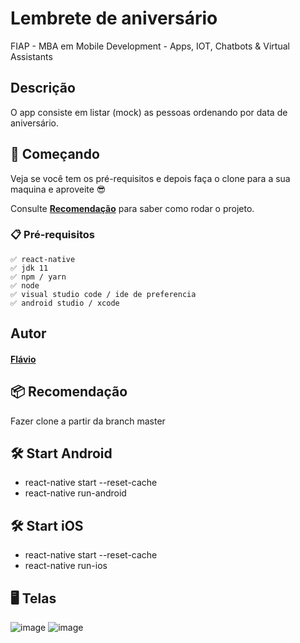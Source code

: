 # Lembrete de aniversário

FIAP - MBA em Mobile Development - Apps, IOT, Chatbots & Virtual Assistants

## Descrição
O app consiste em listar (mock) as pessoas ordenando por data de aniversário.

## 🚀 Começando
Veja se você tem os pré-requisitos e depois faça o clone para a sua maquina e aproveite 😎

Consulte **[Recomendação](#-recomenda%C3%A7%C3%A3o)** para saber como rodar o projeto.

### 📋 Pré-requisitos
```
✅ react-native
✅ jdk 11
✅ npm / yarn
✅ node
✅ visual studio code / ide de preferencia
✅ android studio / xcode
```
## Autor

#### [Flávio](https://github.com/flavio-fgjj)

## 📦 Recomendação

Fazer clone a partir da branch master

## 🛠️ Start Android

* react-native start --reset-cache
* react-native run-android

## 🛠️ Start iOS

* react-native start --reset-cache
* react-native run-ios

## 🖥️ Telas

![image](https://user-images.githubusercontent.com/9452793/224978503-3c954038-d46b-4b8d-b213-3fa316a74dcf.png)
![image](https://user-images.githubusercontent.com/9452793/224978711-f7f1b1d1-daf0-4086-99b6-45b333703966.png)

